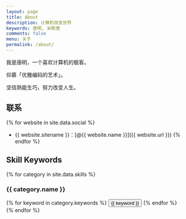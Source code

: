 ```yaml
---
layout: page
title: About
description: 计算机改变世界
keywords: 唐明, 米斯唐
comments: false
menu: 关于
permalink: /about/
---
```


我是唐明，一个喜欢计算机的极客。

仰慕「优雅编码的艺术」。

坚信熟能生巧，努力改变人生。

## 联系

{% for website in site.data.social %}
* {{ website.sitename }}：[@{{ website.name }}]({{ website.url }})
{% endfor %}

## Skill Keywords

{% for category in site.data.skills %}
### {{ category.name }}
<div class="btn-inline">
{% for keyword in category.keywords %}
<button class="btn btn-outline" type="button">{{ keyword }}</button>
{% endfor %}
</div>
{% endfor %}
